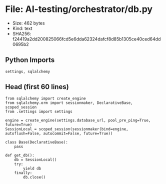 # File: AI-testing/orchestrator/db.py

- Size: 462 bytes
- Kind: text
- SHA256: f24419a2dd200825066fcd5e6dda62324dafcf8d85b1305ce40ced64dd0695b2

## Python Imports

```
settings, sqlalchemy
```

## Head (first 60 lines)

```
from sqlalchemy import create_engine
from sqlalchemy.orm import sessionmaker, DeclarativeBase, scoped_session
from .settings import settings

engine = create_engine(settings.database_url, pool_pre_ping=True, future=True)
SessionLocal = scoped_session(sessionmaker(bind=engine, autoflush=False, autocommit=False, future=True))

class Base(DeclarativeBase):
    pass

def get_db():
    db = SessionLocal()
    try:
        yield db
    finally:
        db.close()
```

